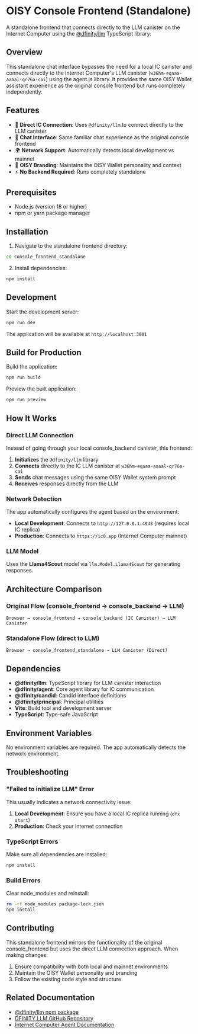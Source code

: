 # OISY Console Frontend (Standalone)

A standalone frontend that connects directly to the LLM canister on the Internet Computer using the [@dfinity/llm](https://www.npmjs.com/package/@dfinity/llm) TypeScript library.

## Overview

This standalone chat interface bypasses the need for a local IC canister and connects directly to the Internet Computer's LLM canister (`w36hm-eqaaa-aaaal-qr76a-cai`) using the agent.js library. It provides the same OISY Wallet assistant experience as the original console frontend but runs completely independently.

## Features

- 🚀 **Direct IC Connection**: Uses `@dfinity/llm` to connect directly to the LLM canister
- 💬 **Chat Interface**: Same familiar chat experience as the original console frontend
- 🌍 **Network Support**: Automatically detects local development vs mainnet
- 🎨 **OISY Branding**: Maintains the OISY Wallet personality and context
- ⚡ **No Backend Required**: Runs completely standalone

## Prerequisites

- Node.js (version 18 or higher)
- npm or yarn package manager

## Installation

1. Navigate to the standalone frontend directory:
```bash
cd console_frontend_standalone
```

2. Install dependencies:
```bash
npm install
```

## Development

Start the development server:

```bash
npm run dev
```

The application will be available at `http://localhost:3001`

## Build for Production

Build the application:

```bash
npm run build
```

Preview the built application:

```bash
npm run preview
```

## How It Works

### Direct LLM Connection

Instead of going through your local console_backend canister, this frontend:

1. **Initializes** the `@dfinity/llm` library
2. **Connects** directly to the IC LLM canister at `w36hm-eqaaa-aaaal-qr76a-cai`
3. **Sends** chat messages using the same OISY Wallet system prompt
4. **Receives** responses directly from the LLM

### Network Detection

The app automatically configures the agent based on the environment:

- **Local Development**: Connects to `http://127.0.0.1:4943` (requires local IC replica)
- **Production**: Connects to `https://ic0.app` (Internet Computer mainnet)

### LLM Model

Uses the **Llama4Scout** model via `llm.Model.Llama4Scout` for generating responses.

## Architecture Comparison

### Original Flow (console_frontend → console_backend → LLM)
```
Browser → console_frontend → console_backend (IC Canister) → LLM Canister
```

### Standalone Flow (direct to LLM)
```
Browser → console_frontend_standalone → LLM Canister (Direct)
```

## Dependencies

- **@dfinity/llm**: TypeScript library for LLM canister interaction
- **@dfinity/agent**: Core agent library for IC communication
- **@dfinity/candid**: Candid interface definitions
- **@dfinity/principal**: Principal utilities
- **Vite**: Build tool and development server
- **TypeScript**: Type-safe JavaScript

## Environment Variables

No environment variables are required. The app automatically detects the network environment.

## Troubleshooting

### "Failed to initialize LLM" Error

This usually indicates a network connectivity issue:

1. **Local Development**: Ensure you have a local IC replica running (`dfx start`)
2. **Production**: Check your internet connection

### TypeScript Errors

Make sure all dependencies are installed:

```bash
npm install
```

### Build Errors

Clear node_modules and reinstall:

```bash
rm -rf node_modules package-lock.json
npm install
```

## Contributing

This standalone frontend mirrors the functionality of the original console_frontend but uses the direct LLM connection approach. When making changes:

1. Ensure compatibility with both local and mainnet environments
2. Maintain the OISY Wallet personality and branding
3. Follow the existing code style and structure

## Related Documentation

- [@dfinity/llm npm package](https://www.npmjs.com/package/@dfinity/llm)
- [DFINITY LLM GitHub Repository](https://github.com/dfinity/llm)
- [Internet Computer Agent Documentation](https://agent-js.icp.xyz/) 
